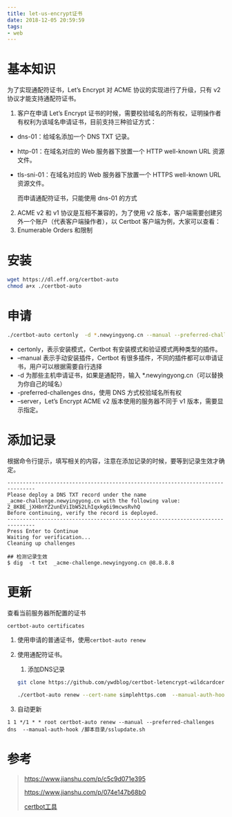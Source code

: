 ```yaml
---
title: let-us-encrypt证书
date: 2018-12-05 20:59:59
tags:
- web
---
```


# 基本知识

为了实现通配符证书，Let’s Encrypt 对 ACME 协议的实现进行了升级，只有 v2 协议才能支持通配符证书。

1. 客户在申请 Let’s Encrypt 证书的时候，需要校验域名的所有权，证明操作者有权利为该域名申请证书，目前支持三种验证方式：

- dns-01：给域名添加一个 DNS TXT 记录。

- http-01：在域名对应的 Web 服务器下放置一个 HTTP well-known URL 资源文件。

- tls-sni-01：在域名对应的 Web 服务器下放置一个 HTTPS well-known URL 资源文件。

  而申请通配符证书，只能使用 dns-01 的方式

2. ACME v2 和 v1 协议是互相不兼容的，为了使用 v2 版本，客户端需要创建另外一个账户（代表客户端操作者），以 Certbot 客户端为例，大家可以查看：
3. Enumerable Orders 和限制

# 安装

```bash
wget https://dl.eff.org/certbot-auto
chmod a+x ./certbot-auto
```

# 申请

```bash
./certbot-auto certonly  -d *.newyingyong.cn --manual --preferred-challenges dns --server https://acme-v02.api.letsencrypt.org/directory
```

- certonly，表示安装模式，Certbot 有安装模式和验证模式两种类型的插件。
- –manual 表示手动安装插件，Certbot 有很多插件，不同的插件都可以申请证书，用户可以根据需要自行选择
- -d 为那些主机申请证书，如果是通配符，输入 *.newyingyong.cn（可以替换为你自己的域名）
- -preferred-challenges dns，使用 DNS 方式校验域名所有权
- –server，Let’s Encrypt ACME v2 版本使用的服务器不同于 v1 版本，需要显示指定。

# 添加记录

根据命令行提示，填写相关的内容，注意在添加记录的时候，要等到记录生效才确定。

```
-------------------------------------------------------------------------------
Please deploy a DNS TXT record under the name
_acme-challenge.newyingyong.cn with the following value:
2_8KBE_jXH8nYZ2unEViIbW52LhIqxkg6i9mcwsRvhQ
Before continuing, verify the record is deployed.
-------------------------------------------------------------------------------
Press Enter to Continue
Waiting for verification...
Cleaning up challenges
```

```
## 检测记录生效
$ dig  -t txt  _acme-challenge.newyingyong.cn @8.8.8.8
```

# 更新

查看当前服务器所配置的证书

```bash
certbot-auto certificates
```

1. 使用申请的普通证书，使用`certbot-auto renew`

2. 使用通配符证书。

   1. 添加DNS记录

   ```bash
   git clone https://github.com/ywdblog/certbot-letencrypt-wildcardcertificates-alydns-au.git
   ```

   ```bash
   ./certbot-auto renew --cert-name simplehttps.com  --manual-auth-hook /脚本目录/au.sh 
   ```

3. 自动更新

```
1 1 */1 * * root certbot-auto renew --manual --preferred-challenges dns  --manual-auth-hook /脚本目录/sslupdate.sh 
```

# 参考

> https://www.jianshu.com/p/c5c9d071e395
>
> https://www.jianshu.com/p/074e147b68b0
>
> [certbot工具](https://github.com/ywdblog/certbot-letencrypt-wildcardcertificates-alydns-au)
